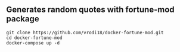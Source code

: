 ## Generates random quotes with fortune-mod package
```
git clone https://github.com/vrodi18/docker-fortune-mod.git
cd docker-fortune-mod
docker-compose up -d
```
